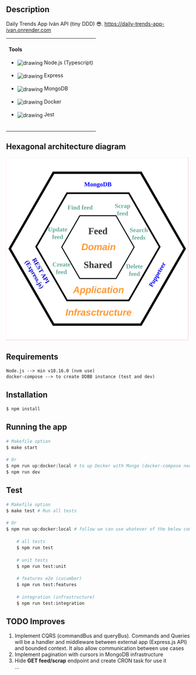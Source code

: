 ## Description

Daily Trends App Iván API (tiny DDD) 😎.
https://daily-trends-app-ivan.onrender.com


<table>
  <tr>
    <td valign="center">
      <h4>Tools</h4>
      <ul list-style-type="none">
        <li>
          <img align="center" src="https://seeklogo.com/images/N/nodejs-logo-FBE122E377-seeklogo.com.png" alt="drawing" width="30"/> Node.js (Typescript)
        </li>
        <br/>
        <li>
          <img align="center" src="https://img.icons8.com/ios7/600/000000/express-js.png" alt="drawing" width="30"/> Express
        </li>
        <br/>
        <li>
          <img align="center" src="https://www.svgviewer.dev/static-svgs/34566/mongodb.svg" alt="drawing" width="30"/> MongoDB
        </li>
        <br/>
        <li>
          <img align="center" src="https://cdn-icons-png.flaticon.com/512/919/919853.png" alt="drawing" width="30"/> Docker
        </li>
        <br/>
        <li>
          <img align="center" src="https://iconape.com/wp-content/png_logo_vector/jest-logo.png" alt="drawing" width="30"/> Jest
        </li>
        <br/>
      </ul>
    </td>
  </tr>
</table>

## Hexagonal architecture diagram

<img src="./docs/img/hex-architecture-diagram.png" width=500/>

## Requirements

```
Node.js --> min v18.16.0 (nvm use)
docker-compose --> to create DDBB instance (test and dev)
```

## Installation

```bash
$ npm install
```

## Running the app

```bash
# Makefile option
$ make start

# Or
$ npm run up:docker:local # to up Docker with Mongo (docker-compose necessary)
$ npm run dev
```


## Test

```bash
# Makefile option
$ make test # Run all tests

# Or
$ npm run up:docker:local # follow we can use whatever of the below commands

    # all tests
    $ npm run test

    # unit tests
    $ npm run test:unit

    # features e2e (cucumber)
    $ npm run test:features

    # integration (infrastructure)
    $ npm run test:integration
```

## TODO Improves

<ol>
  <li>Implement CQRS (commandBus and queryBus). Commands and Queries will be a handler and middleware between external app (Express.js API) and bounded context. It also allow communication between use cases</li>
  <li>Implement pagination with cursors in MongoDB infrastructure</li>
  <li>Hide <b>GET feed/scrap</b> endpoint and create CRON task for use it</li>
  ...
</ol>

